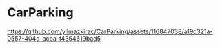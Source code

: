 # CarParking
 


https://github.com/yilmazkirac/CarParking/assets/116847038/a19c321a-0557-404d-acba-f4354619bad5

